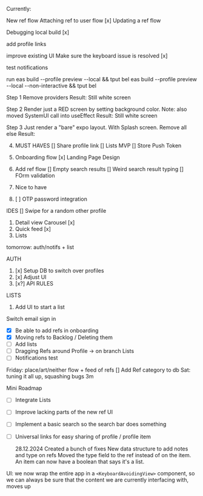 Currently:

New ref flow
Attaching ref to user flow
[x]
Updating a ref flow

Debugging local build
[x]

add profile links

improve existing UI
Make sure the keyboard issue is resolved
[x]

test notifications

run
eas build --profile preview --local && tput bel
eas build --profile preview --local --non-interactive && tput bel

Step 1 Remove providers
Result: Still white screen

Step 2 Render just a RED screen by setting background color.
Note: also moved SystemUI call into useEffect
Result: Still white screen

Step 3
Just render a "bare" expo layout. With Splash screen. Remove all else
Result:

4. MUST HAVES
   [] Share profile link
   [] Lists MVP
   [] Store Push Token

1. Onboarding flow
   [x] Landing Page Design
1. Add ref flow
   [] Empty search results
   [] Weird search result typing
   [] FOrm validation
1. Nice to have
1. [ ] OTP password integration

IDES
[] Swipe for a random other profile

1. Detail view Carousel
   [x]
2. Quick feed
   [x]
3. Lists

tomorrow: auth/notifs + list

AUTH

1. [x] Setup DB to switch over profiles
2. [x] Adjust UI
3. [x?] API RULES

LISTS

1. Add UI to start a list

<!-- Bug: on first join, make sure we can add to grid -->

Switch email sign in

- [x] Be able to add refs in onboarding
- [x] Moving refs to Backlog / Deleting them
- [ ] Add lists
- [ ] Dragging Refs around Profile -> on branch
      Lists
- [ ] Notifications test

Friday: place/art/neither flow + feed of refs
[] Add Ref category to db
Sat: tuning it all up, squashing bugs
3m

Mini Roadmap

- [ ] Integrate Lists
- [ ] Improve lacking parts of the new ref UI
- [ ] Implement a basic search so the search bar does something
- [ ] Universal links for easy sharing of profile / profile item

  28.12.2024
  Created a bunch of fixes
  New data structure to add notes and type on refs
  Moved the type field to the ref instead of on the item.
  An item can now have a boolean that says it's a list.

UI: we now wrap the entire app in a `<KeyboardAvoidingView>` component, so we can always be sure that the content we are currently interfacing with, moves up
